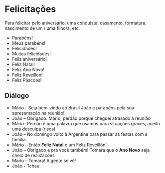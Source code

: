 # Felicitações

Para felicitar pelo aniversário, uma conquista, casamento, formatura, nascimento de um / uma filho/a, etc.

* Parabéns!
* Meus parabéns!
* Felicidades!
* Muitas felicidades!
* Feliz aniversário!
* Feliz Natal!
* Feliz Ano Novo!
* Feliz Reveillon!
* Feliz Páscoas!

## Diálogo

* Mário  - Seja bem-vindo ao Brasil João e parabéns pela sua apresentação na reunião!
* João – Obrigado. Mário, perdão porque cheguei atrasado à reunião
* Mário- Perdão é uma palavra que usamos para situações graves, aceito uma desculpa (risos)
* João – No domingo volto à Argentina para passar as festas com a família
* Mário – Então **Feliz Natal** e um Feliz Reveillón!
* João – Obrigado e pra você também! Tomara que o **Ano Novo** seja cheio de realizações
* Mario – Tomara! A gente se vê!
* João - Tchau
